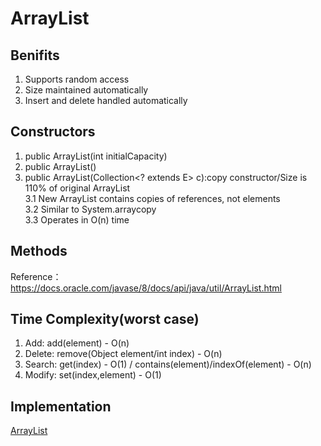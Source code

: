 # ArrayList
## Benifits
1. Supports random access
2. Size maintained automatically
3. Insert and delete handled automatically
## Constructors
1. public ArrayList(int initialCapacity)
2. public ArrayList()
3. public ArrayList(Collection<? extends E> c):copy constructor/Size is 110% of original ArrayList<br>
3.1 New ArrayList contains copies of references, not elements<Shallow copy><br>
3.2 Similar to System.arraycopy<br>
3.3 Operates in O(n) time
## Methods
Reference：https://docs.oracle.com/javase/8/docs/api/java/util/ArrayList.html
## Time Complexity(worst case)
1. Add: add(element) - O(n)
2. Delete: remove(Object element/int index) - O(n)
3. Search: get(index) - O(1) / contains(element)/indexOf(element) - O(n)
4. Modify: set(index,element) - O(1)
## Implementation
[ArrayList](https://github.com/Cecilia-xu/Leetcode/blob/master/DataStructure/ArrayListImplementation.java)
